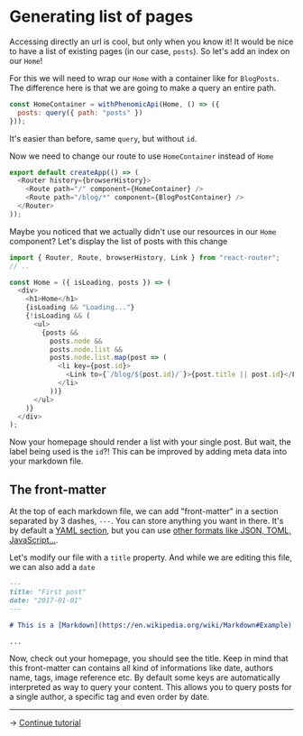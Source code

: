 # Generating list of pages

Accessing directly an url is cool, but only when you know it! It would be nice
to have a list of existing pages (in our case, `posts`). So let's add an index
on our `Home`!

For this we will need to wrap our `Home` with a container like for `BlogPosts`.
The difference here is that we are going to make a query an entire path.

```js
const HomeContainer = withPhenomicApi(Home, () => ({
  posts: query({ path: "posts" })
}));
```

It's easier than before, same `query`, but without `id`.

Now we need to change our route to use `HomeContainer` instead of `Home`

```js
export default createApp(() => (
  <Router history={browserHistory}>
    <Route path="/" component={HomeContainer} />
    <Route path="/blog/*" component={BlogPostContainer} />
  </Router>
));
```

Maybe you noticed that we actually didn't use our resources in our `Home`
component? Let's display the list of posts with this change

```js
import { Router, Route, browserHistory, Link } from "react-router";
// ..

const Home = ({ isLoading, posts }) => (
  <div>
    <h1>Home</h1>
    {isLoading && "Loading..."}
    {!isLoading && (
      <ul>
        {posts &&
          posts.node &&
          posts.node.list &&
          posts.node.list.map(post => (
            <li key={post.id}>
              <Link to={`/blog/${post.id}/`}>{post.title || post.id}</Link>
            </li>
          ))}
      </ul>
    )}
  </div>
);
```

Now your homepage should render a list with your single post. But wait, the
label being used is the `id`?! This can be improved by adding meta data into
your markdown file.

## The front-matter

At the top of each markdown file, we can add "front-matter" in a section
separated by 3 dashes, `---`. You can store anything you want in there. It's by
default a [YAML section](https://en.wikipedia.org/wiki/YAML#Sample_document),
but you can use
[other formats like JSON, TOML, JavaScript...](https://www.npmjs.com/package/gray-matter#highlights).

Let's modify our file with a `title` property. And while we are editing this
file, we can also add a `date`

```md
---
title: "First post"
date: "2017-01-01"
---

# This is a [Markdown](https://en.wikipedia.org/wiki/Markdown#Example) file

...
```

Now, check out your homepage, you should see the title. Keep in mind that this
front-matter can contains all kind of informations like date, authors name,
tags, image reference etc. By default some keys are automatically interpreted as
way to query your content. This allows you to query posts for a single author, a
specific tag and even order by date.

---

→ [Continue tutorial](5.md)
